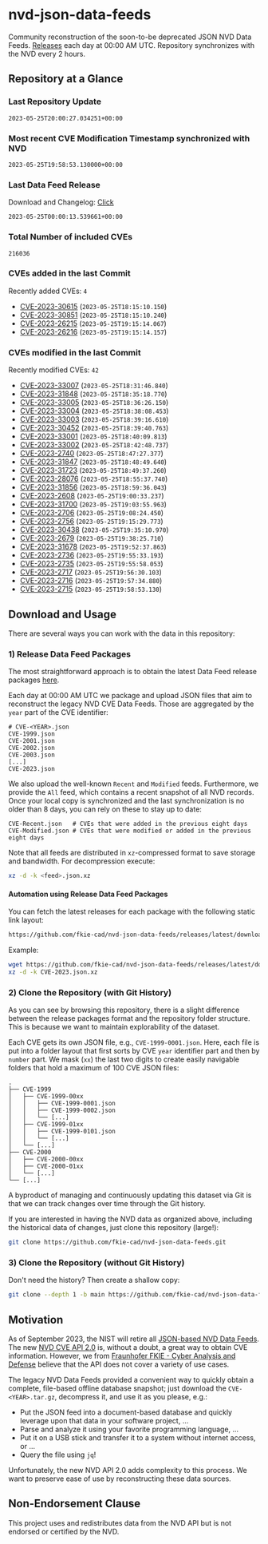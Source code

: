 # nvd-json-data-feeds

Community reconstruction of the soon-to-be deprecated JSON NVD Data Feeds. 
[Releases](https://github.com/fkie-cad/nvd-json-data-feeds/releases/latest) each day at 00:00 AM UTC.
Repository synchronizes with the NVD every 2 hours.

## Repository at a Glance

### Last Repository Update

```plain
2023-05-25T20:00:27.034251+00:00
```

### Most recent CVE Modification Timestamp synchronized with NVD

```plain
2023-05-25T19:58:53.130000+00:00
```

### Last Data Feed Release

Download and Changelog: [Click](https://github.com/fkie-cad/nvd-json-data-feeds/releases/latest)

```plain
2023-05-25T00:00:13.539661+00:00
```

### Total Number of included CVEs

```plain
216036
```

### CVEs added in the last Commit

Recently added CVEs: `4`

* [CVE-2023-30615](CVE-2023/CVE-2023-306xx/CVE-2023-30615.json) (`2023-05-25T18:15:10.150`)
* [CVE-2023-30851](CVE-2023/CVE-2023-308xx/CVE-2023-30851.json) (`2023-05-25T18:15:10.240`)
* [CVE-2023-26215](CVE-2023/CVE-2023-262xx/CVE-2023-26215.json) (`2023-05-25T19:15:14.067`)
* [CVE-2023-26216](CVE-2023/CVE-2023-262xx/CVE-2023-26216.json) (`2023-05-25T19:15:14.157`)


### CVEs modified in the last Commit

Recently modified CVEs: `42`

* [CVE-2023-33007](CVE-2023/CVE-2023-330xx/CVE-2023-33007.json) (`2023-05-25T18:31:46.840`)
* [CVE-2023-31848](CVE-2023/CVE-2023-318xx/CVE-2023-31848.json) (`2023-05-25T18:35:18.770`)
* [CVE-2023-33005](CVE-2023/CVE-2023-330xx/CVE-2023-33005.json) (`2023-05-25T18:36:26.150`)
* [CVE-2023-33004](CVE-2023/CVE-2023-330xx/CVE-2023-33004.json) (`2023-05-25T18:38:08.453`)
* [CVE-2023-33003](CVE-2023/CVE-2023-330xx/CVE-2023-33003.json) (`2023-05-25T18:39:16.610`)
* [CVE-2023-30452](CVE-2023/CVE-2023-304xx/CVE-2023-30452.json) (`2023-05-25T18:39:40.763`)
* [CVE-2023-33001](CVE-2023/CVE-2023-330xx/CVE-2023-33001.json) (`2023-05-25T18:40:09.813`)
* [CVE-2023-33002](CVE-2023/CVE-2023-330xx/CVE-2023-33002.json) (`2023-05-25T18:42:48.737`)
* [CVE-2023-2740](CVE-2023/CVE-2023-27xx/CVE-2023-2740.json) (`2023-05-25T18:47:27.377`)
* [CVE-2023-31847](CVE-2023/CVE-2023-318xx/CVE-2023-31847.json) (`2023-05-25T18:48:49.640`)
* [CVE-2023-31723](CVE-2023/CVE-2023-317xx/CVE-2023-31723.json) (`2023-05-25T18:49:37.260`)
* [CVE-2023-28076](CVE-2023/CVE-2023-280xx/CVE-2023-28076.json) (`2023-05-25T18:55:37.740`)
* [CVE-2023-31856](CVE-2023/CVE-2023-318xx/CVE-2023-31856.json) (`2023-05-25T18:59:36.043`)
* [CVE-2023-2608](CVE-2023/CVE-2023-26xx/CVE-2023-2608.json) (`2023-05-25T19:00:33.237`)
* [CVE-2023-31700](CVE-2023/CVE-2023-317xx/CVE-2023-31700.json) (`2023-05-25T19:03:55.963`)
* [CVE-2023-2706](CVE-2023/CVE-2023-27xx/CVE-2023-2706.json) (`2023-05-25T19:08:24.450`)
* [CVE-2023-2756](CVE-2023/CVE-2023-27xx/CVE-2023-2756.json) (`2023-05-25T19:15:29.773`)
* [CVE-2023-30438](CVE-2023/CVE-2023-304xx/CVE-2023-30438.json) (`2023-05-25T19:35:10.970`)
* [CVE-2023-2679](CVE-2023/CVE-2023-26xx/CVE-2023-2679.json) (`2023-05-25T19:38:25.710`)
* [CVE-2023-31678](CVE-2023/CVE-2023-316xx/CVE-2023-31678.json) (`2023-05-25T19:52:37.863`)
* [CVE-2023-2736](CVE-2023/CVE-2023-27xx/CVE-2023-2736.json) (`2023-05-25T19:55:33.193`)
* [CVE-2023-2735](CVE-2023/CVE-2023-27xx/CVE-2023-2735.json) (`2023-05-25T19:55:58.053`)
* [CVE-2023-2717](CVE-2023/CVE-2023-27xx/CVE-2023-2717.json) (`2023-05-25T19:56:30.103`)
* [CVE-2023-2716](CVE-2023/CVE-2023-27xx/CVE-2023-2716.json) (`2023-05-25T19:57:34.880`)
* [CVE-2023-2715](CVE-2023/CVE-2023-27xx/CVE-2023-2715.json) (`2023-05-25T19:58:53.130`)


## Download and Usage

There are several ways you can work with the data in this repository:

### 1) Release Data Feed Packages

The most straightforward approach is to obtain the latest Data Feed release packages [here](https://github.com/fkie-cad/nvd-json-data-feeds/releases/latest).

Each day at 00:00 AM UTC we package and upload JSON files that aim to reconstruct the legacy NVD CVE Data Feeds.
Those are aggregated by the `year` part of the CVE identifier:

```
# CVE-<YEAR>.json
CVE-1999.json
CVE-2001.json
CVE-2002.json
CVE-2003.json
[...]
CVE-2023.json
```

We also upload the well-known `Recent` and `Modified` feeds.
Furthermore, we provide the `All` feed, which contains a recent snapshot of all NVD records.
Once your local copy is synchronized and the last synchronization is no older than 8 days, you can rely on these to stay up to date:

```plain
CVE-Recent.json   # CVEs that were added in the previous eight days
CVE-Modified.json # CVEs that were modified or added in the previous eight days
```

Note that all feeds are distributed in `xz`-compressed format to save storage and bandwidth.
For decompression execute:

```sh
xz -d -k <feed>.json.xz
```


#### Automation using Release Data Feed Packages

You can fetch the latest releases for each package with the following static link layout:

```sh
https://github.com/fkie-cad/nvd-json-data-feeds/releases/latest/download/CVE-<YEAR>.json.xz
```

Example:

```sh
wget https://github.com/fkie-cad/nvd-json-data-feeds/releases/latest/download/CVE-2023.json.xz
xz -d -k CVE-2023.json.xz
```

### 2) Clone the Repository (with Git History)

As you can see by browsing this repository, there is a slight difference between the release packages format and the repository folder structure.
This is because we want to maintain explorability of the dataset.

Each CVE gets its own JSON file, e.g., `CVE-1999-0001.json`.
Here, each file is put into a folder layout that first sorts by CVE `year` identifier part and then by `number` part.
We mask (`xx`) the last two digits to create easily navigable folders that hold a maximum of 100 CVE JSON files:

```plain
.
├── CVE-1999
│   ├── CVE-1999-00xx
│   │   ├── CVE-1999-0001.json
│   │   ├── CVE-1999-0002.json
│   │   └── [...]
│   ├── CVE-1999-01xx
│   │   ├── CVE-1999-0101.json
│   │   └── [...]
│   └── [...]
├── CVE-2000
│   ├── CVE-2000-00xx
│   ├── CVE-2000-01xx
│   └── [...]
└── [...]
```

A byproduct of managing and continuously updating this dataset via Git is that we can track changes over time through the Git history.

If you are interested in having the NVD data as organized above, including the historical data of changes, just clone this repository (large!):

```sh
git clone https://github.com/fkie-cad/nvd-json-data-feeds.git
```

### 3) Clone the Repository (without Git History)

Don't need the history? Then create a shallow copy:

```sh
git clone --depth 1 -b main https://github.com/fkie-cad/nvd-json-data-feeds.git
```

## Motivation

As of September 2023, the NIST will retire all [JSON-based NVD Data Feeds](https://nvd.nist.gov/vuln/data-feeds#divRetirementBanner-1).
The new [NVD CVE API 2.0](https://nvd.nist.gov/developers/vulnerabilities) is, without a doubt, a great way to obtain CVE information.
However, we from [Fraunhofer FKIE - Cyber Analysis and Defense](https://www.fkie.fraunhofer.de/en/departments/cad.html) believe that the API does not cover a variety of use cases.

The legacy NVD Data Feeds provided a convenient way to quickly obtain a complete, file-based offline database snapshot; just download the `CVE-<YEAR>.tar.gz`, decompress it, and use it as you please, e.g.:

* Put the JSON feed into a document-based database and quickly leverage upon that data in your software project, ...
* Parse and analyze it using your favorite programming language, ...
* Put it on a USB stick and transfer it to a system without internet access, or ...
* Query the file using `jq`!

Unfortunately, the new NVD API 2.0 adds complexity to this process.
We want to preserve ease of use by reconstructing these data sources.

## Non-Endorsement Clause

This project uses and redistributes data from the NVD API but is not endorsed or certified by the NVD.
